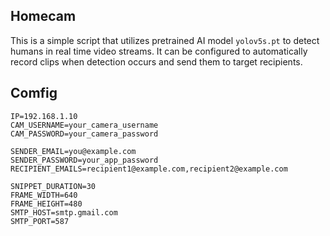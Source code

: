 ## Homecam
This is a simple script that utilizes pretrained AI model `yolov5s.pt` to detect humans in real time video streams. It can be configured to automatically record clips when detection occurs and send them to target recipients.

## Comfig
```
IP=192.168.1.10
CAM_USERNAME=your_camera_username
CAM_PASSWORD=your_camera_password

SENDER_EMAIL=you@example.com
SENDER_PASSWORD=your_app_password
RECIPIENT_EMAILS=recipient1@example.com,recipient2@example.com

SNIPPET_DURATION=30
FRAME_WIDTH=640
FRAME_HEIGHT=480
SMTP_HOST=smtp.gmail.com
SMTP_PORT=587
```
